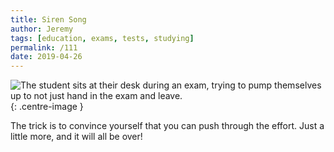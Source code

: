 ```yaml
---
title: Siren Song
author: Jeremy
tags: [education, exams, tests, studying]
permalink: /111
date: 2019-04-26
---
```


![The student sits at their desk during an exam, trying to pump themselves up to not just hand in the exam and leave.](https://res.cloudinary.com/dh3hm8pb7/image/upload/c_scale,q_auto:best/v1535842782/Handwaving/Published/SirenSong.png){: .centre-image }

The trick is to convince yourself that you can push through the effort. Just a little more, and it will all be over!